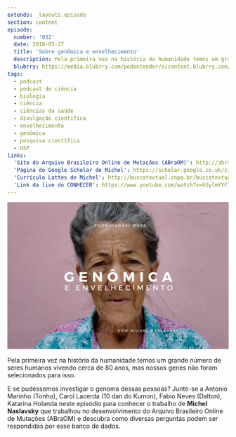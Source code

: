 ```yaml
---
extends: _layouts.episode
section: content
episode:
  number: '032'
  date: 2018-05-27
  title: 'Sobre genômica e envelhecimento'
  description: Pela primeira vez na história da humanidade temos um grande número de seres humanos vivendo cerca de 80 anos, mas nossos genes não foram selecionados para isso. Vamos descobrir como investigar o genoma dessas pessoas. 
  blubrry: https://media.blubrry.com/podentender/s/content.blubrry.com/podentender/PODEntender_32.mp3
tags:
  - podcast
  - podcast de ciência
  - biologia
  - ciência
  - ciências da saúde
  - divulgação científica
  - envelhecimento
  - genômica
  - pesquisa científica
  - USP
links:
  'Site do Arquivo Brasileiro Online de Mutações (ABraOM)': http://abraom.ib.usp.br/
  'Página do Google Scholar de Michel': https://scholar.google.co.uk/citations?user=Lnkb1SUAAAAJ&hl=en
  'Currículo Lattes de Michel': http://buscatextual.cnpq.br/buscatextual/visualizacv.do?id=K4236507U6
  'Link da live do CONHECER': https://www.youtube.com/watch?v=hSylmYYF73U
---
```


![Capa do episódio: Genômica e envelhecimento com Michel Naslavsky](/assets/images/episode/032/032-capa.jpg)

Pela primeira vez na história da humanidade temos um grande número de seres humanos vivendo
cerca de 80 anos, mas nossos genes não foram selecionados para isso.

E se pudessemos investigar o genoma dessas pessoas? Junte-se a Antonio Marinho (Tonho),
Carol Lacerda (10 dan do Kumon), Fabio Neves (Dalton), Katarina Holanda neste episódio
para conhecer o trabalho de **Michel Naslavsky** que trabalhou no desenvolvimento do
Arquivo Brasileiro Online de Mutações (ABraOM) e descubra como diversas perguntas podem
ser respondidas por esse banco de dados.
